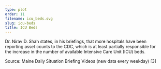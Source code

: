 ```yaml
---
type: plot
order: 11
filename: icu_beds.svg
slug: icu-beds
title: ICU Beds
---
```


Dr. Nirav D. Shah states, in his briefings, that more hospitals have been reporting asset counts to the CDC, which is at least partially responsible for the increase in the number of available Intensive Care Unit (ICU) beds.

Source: Maine Daily Situation Briefing Videos (new data every weekday) [3]
